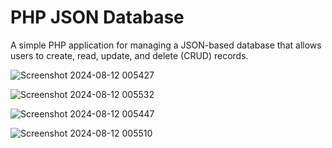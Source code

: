 # PHP JSON Database
A simple PHP application for managing a JSON-based database that allows users to create, read, update, and delete (CRUD) records.

![Screenshot 2024-08-12 005427](https://github.com/user-attachments/assets/a5b929dc-c22a-422a-b709-ffe3b3191ebd)

![Screenshot 2024-08-12 005532](https://github.com/user-attachments/assets/5d521eae-4137-48b2-874c-a88dfd669b00)

![Screenshot 2024-08-12 005447](https://github.com/user-attachments/assets/a332548b-f156-4741-9625-e7f427e8da84)

![Screenshot 2024-08-12 005510](https://github.com/user-attachments/assets/7b1027d4-17a2-4c64-a337-d74c4ebc0063)



